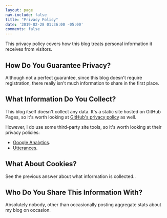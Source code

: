 ```yaml
---
layout: page
nav-include: false
title: "Privacy Policy"
date: '2019-02-28 01:36:00 -05:00'
comments: false
---
```


This privacy policy covers how this blog treats personal information
it receives from visitors.

## How Do You Guarantee Privacy?

Although not a perfect guarantee, since this blog doesn't require 
registration, there really isn't much information to share in the first place.

## What Information Do You Collect?

This blog itself doesn't collect any data. It's a static site hosted on GitHub Pages, so it's worth looking at [GitHub's privacy policy](https://help.github.com/en/articles/github-privacy-statement) as well.

However, I do use some third-party site tools, so it's worth looking at their privacy policies:

* [Google Analytics](http://www.google.com/analytics/learn/privacy.html). 
* [Utterances](https://github.com/utterance/utterances/blob/master/PRIVACY-POLICY.md).


## What About Cookies?

See the previous answer about what information is collected..

## Who Do You Share This Information With?

Absolutely nobody, other than occasionally posting aggregate stats about my blog on occasion.
